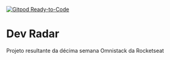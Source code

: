 [![Gitpod Ready-to-Code](https://img.shields.io/badge/Gitpod-Ready--to--Code-blue?logo=gitpod)](https://gitpod.io/#https://github.com/yoskoslowich/devradar) 

# Dev Radar

Projeto resultante da décima semana Omnistack da Rocketseat

